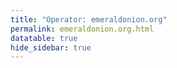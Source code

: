 ```yaml
---
title: "Operator: emeraldonion.org"
permalink: emeraldonion.org.html
datatable: true
hide_sidebar: true
---
```


<div>                        <script type="text/javascript">window.PlotlyConfig = {MathJaxConfig: 'local'};</script>
        <script src="https://cdn.plot.ly/plotly-latest.min.js"></script>                <div id="a30e7839-066d-4be3-9898-91b9f8f7d6b7" class="plotly-graph-div" style="height:100%; width:100%;"></div>            <script type="text/javascript">                                    window.PLOTLYENV=window.PLOTLYENV || {};                                    if (document.getElementById("a30e7839-066d-4be3-9898-91b9f8f7d6b7")) {                    Plotly.newPlot(                        "a30e7839-066d-4be3-9898-91b9f8f7d6b7",                        [{"name": "exit probability (%)", "type": "scatter", "x": ["2019-10-31", "2019-11-01", "2019-11-02", "2019-11-03", "2019-11-04", "2019-11-05", "2019-11-06", "2019-11-07", "2019-11-08", "2019-11-09", "2019-11-10", "2019-11-11", "2019-11-12", "2019-11-13", "2019-11-14", "2019-11-15", "2019-11-16", "2019-11-17", "2019-11-18", "2019-11-19", "2019-11-20", "2019-11-21", "2019-11-22", "2019-11-23", "2019-11-24", "2019-11-25", "2019-11-26", "2019-11-27", "2019-11-28", "2019-11-29", "2019-11-30", "2019-12-01", "2019-12-02", "2019-12-03", "2019-12-04", "2019-12-05", "2019-12-06", "2019-12-07", "2019-12-08", "2019-12-09", "2019-12-10", "2019-12-11", "2019-12-12", "2019-12-13", "2019-12-14", "2019-12-15", "2019-12-16", "2019-12-17", "2019-12-18", "2019-12-19", "2019-12-20", "2019-12-21", "2019-12-22", "2019-12-23", "2019-12-24", "2019-12-25", "2019-12-26", "2019-12-27", "2019-12-28", "2019-12-29", "2019-12-30", "2019-12-31", "2020-01-01", "2020-01-02", "2020-01-03", "2020-01-04", "2020-01-05", "2020-01-06", "2020-01-07", "2020-01-08", "2020-01-09", "2020-01-10", "2020-01-11", "2020-01-12", "2020-01-13", "2020-01-14", "2020-01-15", "2020-01-16", "2020-01-17", "2020-01-18", "2020-01-19", "2020-01-20", "2020-01-21", "2020-01-22", "2020-01-23", "2020-01-24", "2020-01-25", "2020-01-26", "2020-01-27", "2020-01-28", "2020-01-29", "2020-01-30", "2020-01-31", "2020-02-01", "2020-02-02", "2020-02-03", "2020-02-04", "2020-02-05", "2020-02-06", "2020-02-07", "2020-02-08", "2020-02-09", "2020-02-10", "2020-02-11", "2020-02-12", "2020-02-13", "2020-02-14", "2020-02-15", "2020-02-16", "2020-02-17", "2020-02-18", "2020-02-19", "2020-02-20", "2020-02-21", "2020-02-22", "2020-02-23", "2020-02-24", "2020-02-25", "2020-02-26", "2020-02-27", "2020-02-28", "2020-02-29", "2020-02-29", "2020-02-29", "2020-02-29", "2020-02-29", "2020-02-29", "2020-02-29", "2020-02-29", "2020-02-29", "2020-02-29", "2020-02-29", "2020-02-29", "2020-02-29", "2020-02-29", "2020-02-29", "2020-02-29", "2020-02-29", "2020-02-29", "2020-02-29", "2020-02-29", "2020-02-29", "2020-02-29", "2020-02-29", "2020-02-29", "2020-03-01", "2020-03-02", "2020-03-03", "2020-03-04", "2020-03-05", "2020-03-06", "2020-03-07", "2020-03-08", "2020-03-09", "2020-03-10", "2020-03-11", "2020-03-12", "2020-03-13", "2020-03-14", "2020-03-15", "2020-03-16", "2020-03-17", "2020-03-18", "2020-03-19", "2020-03-20", "2020-03-21", "2020-03-22", "2020-03-23", "2020-03-24", "2020-03-25", "2020-03-26", "2020-03-27", "2020-03-28", "2020-03-29", "2020-03-30", "2020-03-31", "2020-04-01", "2020-04-02", "2020-04-03", "2020-04-04", "2020-04-05", "2020-04-06", "2020-04-07", "2020-04-08", "2020-04-09", "2020-04-10", "2020-04-11", "2020-04-12", "2020-04-13", "2020-04-14", "2020-04-15", "2020-04-16", "2020-04-17", "2020-04-18", "2020-04-19", "2020-04-20", "2020-04-21", "2020-04-22", "2020-04-23", "2020-04-24", "2020-04-25", "2020-04-26", "2020-04-27", "2020-05-05", "2020-05-06", "2020-05-07", "2020-05-08", "2020-05-09", "2020-05-10", "2020-05-12", "2020-05-12", "2020-05-13", "2020-05-14", "2020-05-15", "2020-05-16", "2020-05-17", "2020-05-18", "2020-05-19", "2020-05-20", "2020-05-20", "2020-05-20", "2020-05-20", "2020-05-20", "2020-05-20", "2020-05-20", "2020-05-20", "2020-05-20", "2020-05-20", "2020-05-20", "2020-05-20", "2020-05-20", "2020-05-20", "2020-05-20", "2020-05-20", "2020-05-20", "2020-05-20", "2020-05-20", "2020-05-20", "2020-05-21", "2020-05-21", "2020-05-21", "2020-05-21", "2020-05-21", "2020-05-21", "2020-05-21", "2020-05-21", "2020-05-21", "2020-05-21", "2020-05-21", "2020-05-21", "2020-05-21", "2020-05-21", "2020-05-21", "2020-05-21", "2020-05-21", "2020-05-21", "2020-05-21", "2020-05-21", "2020-05-21", "2020-05-21", "2020-05-21", "2020-05-22", "2020-05-22", "2020-05-22", "2020-05-22", "2020-05-22", "2020-05-22", "2020-05-22", "2020-05-22", "2020-05-22", "2020-05-22", "2020-05-22", "2020-05-22", "2020-05-22", "2020-05-22", "2020-05-22", "2020-05-22", "2020-05-22", "2020-05-22", "2020-05-22", "2020-05-22", "2020-05-22", "2020-05-22", "2020-05-22", "2020-05-22", "2020-05-23", "2020-05-24", "2020-05-25", "2020-05-26", "2020-05-27", "2020-05-28", "2020-05-29", "2020-05-30", "2020-05-31", "2020-06-01", "2020-06-02", "2020-06-03", "2020-06-04", "2020-06-05", "2020-06-06", "2020-06-07", "2020-06-08", "2020-06-09", "2020-06-10", "2020-06-11", "2020-06-12", "2020-06-13", "2020-06-14", "2020-06-15", "2020-06-16", "2020-06-17", "2020-06-18", "2020-06-19", "2020-06-20", "2020-06-21", "2020-06-22", "2020-06-22", "2020-06-22", "2020-06-22", "2020-06-22", "2020-06-22", "2020-06-22", "2020-06-22", "2020-06-22", "2020-06-22", "2020-06-22", "2020-06-22", "2020-06-22", "2020-06-22", "2020-06-22", "2020-06-22", "2020-06-22", "2020-06-22", "2020-06-22", "2020-06-22", "2020-06-22", "2020-06-22", "2020-06-22", "2020-06-22", "2020-06-23", "2020-06-24", "2020-06-25", "2020-06-26", "2020-06-27", "2020-06-28", "2020-06-29", "2020-06-30", "2020-07-01", "2020-07-02", "2020-07-03", "2020-07-04", "2020-07-05", "2020-07-06", "2020-07-07", "2020-07-08", "2020-07-09", "2020-07-10", "2020-07-11", "2020-07-12", "2020-07-13", "2020-07-14", "2020-07-15", "2020-07-16", "2020-07-17", "2020-07-18", "2020-07-19", "2020-07-20", "2020-07-21", "2020-07-22", "2020-07-23", "2020-07-24", "2020-07-25", "2020-07-26", "2020-07-27", "2020-07-28", "2020-07-29", "2020-07-30", "2020-07-31", "2020-08-01", "2020-08-02", "2020-08-03", "2020-08-04", "2020-08-04", "2020-08-05", "2020-08-06", "2020-08-07", "2020-08-08", "2020-08-09", "2020-08-10", "2020-08-11", "2020-08-12", "2020-08-13", "2020-08-14", "2020-08-15", "2020-08-16", "2020-08-17", "2020-08-18", "2020-08-19", "2020-08-20", "2020-08-21", "2020-08-22", "2020-08-23", "2020-08-24", "2020-08-25", "2020-08-26", "2020-08-27", "2020-08-28", "2020-08-29", "2020-08-30", "2020-08-31", "2020-09-01", "2020-09-02", "2020-09-03", "2020-09-04", "2020-09-05", "2020-09-06", "2020-09-08", "2020-09-09", "2020-09-10", "2020-09-11", "2020-09-12", "2020-09-13", "2020-09-14", "2020-09-15", "2020-09-16", "2020-09-17", "2020-09-18", "2020-09-19", "2020-09-20", "2020-09-21", "2020-09-22", "2020-09-23", "2020-09-24", "2020-09-25", "2020-09-26", "2020-09-27", "2020-09-28", "2020-09-29", "2020-09-30", "2020-10-01", "2020-10-02", "2020-10-03", "2020-10-04", "2020-10-05", "2020-10-06", "2020-10-07", "2020-10-08", "2020-10-09", "2020-10-10", "2020-10-11", "2020-10-12", "2020-10-13", "2020-10-14", "2020-10-15", "2020-10-16", "2020-10-17", "2020-10-18", "2020-10-19", "2020-10-20", "2020-10-21", "2020-10-22", "2020-10-23", "2020-10-24", "2020-10-25", "2020-10-26", "2020-10-27", "2020-10-28", "2020-10-30", "2020-10-31", "2020-11-01", "2020-11-02", "2020-11-03", "2020-11-04", "2020-11-05", "2020-11-06", "2020-11-07", "2020-11-08", "2020-11-09", "2020-11-10", "2020-11-11", "2020-11-12", "2020-11-13", "2020-11-14", "2020-11-15", "2020-11-17", "2020-11-18", "2020-11-19", "2020-11-20", "2020-11-21", "2020-11-22", "2020-11-23", "2020-11-24", "2020-11-25", "2020-11-26", "2020-11-27", "2020-11-28", "2020-11-29", "2020-11-30", "2020-12-01", "2020-12-02", "2020-12-03", "2020-12-04", "2020-12-05", "2020-12-06", "2020-12-07", "2020-12-09", "2020-12-10", "2020-12-11", "2020-12-12", "2020-12-13", "2020-12-14", "2020-12-16", "2020-12-19", "2020-12-20", "2020-12-22", "2020-12-24", "2020-12-25", "2020-12-26", "2020-12-27", "2020-12-28", "2020-12-29", "2020-12-30", "2020-12-31", "2021-01-01", "2021-01-02", "2021-01-03", "2021-01-04", "2021-01-05", "2021-01-07", "2021-01-08", "2021-01-09", "2021-01-10", "2021-01-11", "2021-01-12", "2021-01-13", "2021-01-14", "2021-01-15", "2021-01-16", "2021-01-17", "2021-01-18", "2021-01-19", "2021-01-20", "2021-01-21", "2021-01-22", "2021-01-23", "2021-01-24", "2021-01-25", "2021-01-26", "2021-01-27", "2021-01-28", "2021-01-29", "2021-01-30", "2021-01-31", "2021-02-01", "2021-02-02", "2021-02-03", "2021-02-04", "2021-02-05", "2021-02-06", "2021-02-07", "2021-02-08", "2021-02-09", "2021-02-10", "2021-02-11", "2021-02-12", "2021-02-13", "2021-02-14", "2021-02-15", "2021-02-16", "2021-02-17", "2021-02-18", "2021-02-19", "2021-02-20", "2021-02-21", "2021-02-22", "2021-02-23", "2021-02-24", "2021-02-25", "2021-02-26", "2021-02-27", "2021-02-28", "2021-03-01", "2021-03-02", "2021-03-03", "2021-03-04", "2021-03-05", "2021-03-06", "2021-03-07", "2021-03-08", "2021-03-09", "2021-03-10", "2021-03-11", "2021-03-13", "2021-03-14", "2021-03-15", "2021-03-16", "2021-03-17", "2021-03-18", "2021-03-19", "2021-03-20", "2021-03-21", "2021-03-22", "2021-03-23", "2021-03-24", "2021-03-25", "2021-03-26", "2021-03-27", "2021-03-28", "2021-03-29", "2021-03-30", "2021-03-31", "2021-04-01", "2021-04-02", "2021-04-03", "2021-04-04", "2021-04-05", "2021-04-06", "2021-04-07", "2021-04-08", "2021-04-09", "2021-04-10", "2021-04-11", "2021-04-12", "2021-04-13", "2021-04-14", "2021-04-15", "2021-04-16", "2021-04-17", "2021-04-18", "2021-04-19", "2021-04-20", "2021-04-21", "2021-04-22", "2021-04-23", "2021-04-24", "2021-04-25", "2021-04-26", "2021-04-27", "2021-04-28", "2021-04-29", "2021-04-30", "2021-05-01", "2021-05-02", "2021-05-03", "2021-05-04", "2021-05-05", "2021-05-06", "2021-05-07", "2021-05-08", "2021-05-09", "2021-05-10", "2021-05-11", "2021-05-12", "2021-05-13", "2021-05-14", "2021-05-15", "2021-05-16", "2021-05-17", "2021-05-18", "2021-05-19", "2021-05-20", "2021-05-21", "2021-05-22", "2021-05-23", "2021-05-24", "2021-05-25", "2021-05-26", "2021-05-27", "2021-05-28", "2021-05-29", "2021-05-30", "2021-05-31", "2021-06-01", "2021-06-02", "2021-06-03", "2021-06-04", "2021-06-05", "2021-06-06", "2021-06-07", "2021-06-09", "2021-06-10", "2021-06-11", "2021-06-12", "2021-06-13", "2021-06-14", "2021-06-15", "2021-06-16", "2021-06-17", "2021-06-18", "2021-06-19", "2021-06-20", "2021-06-21", "2021-06-22", "2021-06-23", "2021-06-24", "2021-06-25", "2021-06-26", "2021-06-27", "2021-06-28", "2021-06-29", "2021-06-30", "2021-07-01", "2021-07-02", "2021-07-03", "2021-07-04", "2021-07-05", "2021-07-06"], "xaxis": "x", "y": [3.76, 3.87, 3.73, 3.63, 3.56, 3.58, 3.35, 2.95, 2.79, 2.85, 2.65, 2.48, 2.51, 2.56, 2.55, 2.67, 2.66, 2.62, 2.68, 2.78, 2.72, 2.64, 2.55, 2.6, 2.61, 2.58, 2.58, 2.64, 2.49, 2.32, 2.29, 2.41, 2.44, 2.49, 2.33, 2.31, 2.27, 2.1, 1.99, 1.93, 1.86, 1.93, 2.02, 2.25, 2.28, 2.18, 2.25, 2.24, 2.11, 2.09, 2.03, 2.01, 1.97, 1.98, 1.85, 1.91, 1.91, 1.88, 1.96, 1.91, 1.94, 1.88, 1.9, 1.93, 1.84, 1.86, 1.87, 1.8, 1.68, 1.7, 1.64, 1.65, 1.59, 1.7, 1.7, 1.63, 1.65, 1.75, 1.67, 1.86, 1.82, null, 1.79, 1.93, 1.89, 1.92, 1.93, 1.91, 1.88, 1.86, 1.8, 1.99, 1.99, 2.01, 1.97, 1.77, 1.8, 1.74, 1.71, 1.65, 1.57, 1.58, 1.55, 1.59, 1.55, 1.53, 1.53, 1.61, 1.63, 1.57, 1.51, 1.53, 1.45, 1.45, 1.49, 1.47, 1.45, 1.42, 1.4, 1.55, 1.59, 1.57, 1.57, 1.56, 1.55, 1.57, 1.55, 1.58, 1.58, 1.57, 1.57, 1.6, 1.57, 1.58, 1.56, 1.58, 1.56, 1.59, 1.57, 1.57, 1.56, 1.59, 1.57, 1.56, 1.58, 1.57, 1.53, 1.54, 1.56, 1.63, 1.61, 1.63, 1.62, 1.55, 1.57, 1.51, 1.5, 1.46, 1.52, 1.56, 1.62, 1.94, 1.92, 1.86, 1.87, 1.88, 1.91, 1.85, 1.94, 1.9, 1.58, 1.71, 1.49, 1.63, 1.81, 1.9, 1.77, 1.61, 1.69, 1.73, 1.79, 1.84, 1.75, 1.69, 1.74, 1.63, 1.64, 1.63, 1.45, 1.32, 1.32, 1.34, 1.28, 1.25, 1.1, 1.06, null, null, null, null, null, null, null, 0.55, 0.97, 0.67, 0.66, 0.96, 1.15, 1.15, 1.27, 1.29, 1.64, 1.72, 1.76, 1.77, 1.7, 1.69, 1.66, 1.67, 1.65, 1.69, 1.66, 1.57, 1.69, 1.66, 1.63, 1.66, 1.57, 1.69, 1.66, 1.61, 1.66, 1.61, 1.68, 1.7, 1.67, 1.6, 1.68, 1.68, 1.7, 1.68, 1.69, 1.68, 2.05, 1.68, 1.71, 1.7, 1.69, 1.69, 1.67, 1.66, 1.68, 1.71, 1.7, 1.68, 1.67, 1.68, 1.68, 1.7, 1.67, 2.09, 2.12, 2.16, 2.08, 2.07, 2.15, 2.15, 2.09, 2.12, 2.16, 2.11, 2.09, 2.13, 2.15, 2.07, 2.16, 2.13, 2.1, 2.12, 2.17, 2.07, 1.66, 2.16, 2.14, 1.89, 1.82, 1.7, 1.6, 1.53, 1.47, 1.32, 1.29, 1.24, 1.16, 1.15, 1.18, 1.17, 1.13, 1.14, 1.14, 1.18, 1.17, 1.2, 1.14, 1.1, 1.06, 1.03, 1.03, 1.1, 1.09, 1.1, 1.12, 1.13, 1.08, 1.32, 1.34, 1.33, 1.33, 1.32, 1.32, 1.34, 1.33, 1.33, 1.34, 1.34, 1.32, 1.32, 1.32, 1.34, 1.32, 1.35, 1.35, 1.31, 1.32, 1.33, 1.31, 1.34, 1.34, 1.32, 1.3, 1.26, 1.25, 1.21, 1.22, 1.24, 1.18, 1.21, 1.26, 1.2, 1.26, 1.18, 1.21, 1.21, 1.19, 1.18, 1.23, 1.17, 1.14, 1.17, 1.12, 1.14, 1.13, 1.21, 1.16, 1.18, 1.2, 1.19, 1.22, 1.17, 1.07, 0.99, 0.94, 0.87, 0.8, 0.85, 0.8, 0.74, 0.76, 0.76, 0.73, null, null, 0.7, 0.69, 0.76, 0.76, 0.86, 0.87, 0.84, 0.85, 0.82, 0.74, 0.7, 0.67, 0.87, 0.81, 0.73, 1.14, 1.21, 1.19, 1.24, 1.25, 1.28, 1.25, 1.24, 1.29, 1.31, 1.26, 1.32, 1.26, 1.33, 1.3, 1.26, 1.34, 1.33, 1.38, 1.42, 1.41, 1.35, 1.38, 1.29, 1.29, 1.33, 1.66, 1.55, 1.45, 1.43, 1.33, 1.26, 1.16, 1.13, 1.15, 1.12, 1.39, 1.39, 1.3, 1.29, 1.28, 1.23, 1.21, 1.19, 1.17, 1.16, 1.11, 1.03, 1.03, 0.98, 0.95, 0.94, 0.92, 0.89, 0.87, 0.82, 0.79, 0.81, 0.76, 0.73, 0.74, 0.69, 0.69, 0.68, 0.72, 0.73, 0.78, 0.77, 0.76, 0.72, 0.98, 0.99, 0.95, 0.02, null, 1.01, 1.04, 1.08, 1.07, 1.02, 1.12, 1.26, 1.14, 1.18, 1.28, 1.3, 1.36, 1.41, 1.33, 1.28, 1.34, 1.28, 1.3, 1.18, 1.13, 1.04, 0.98, 0.97, 0.94, 0.95, 0.93, 0.87, 0.73, 0.71, 0.67, 0.64, 0.71, 0.79, 0.76, 0.76, 0.75, 0.77, 0.66, null, null, 0.52, 0.65, 0.64, 0.64, 0.69, 0.75, 0.69, 0.65, 0.67, 0.62, 0.62, 0.61, 0.61, 0.61, 0.6, 0.58, 0.6, 0.6, 0.56, 0.65, 0.63, 0.61, 0.65, 0.66, 0.76, 0.65, 0.72, 0.7, 0.76, 0.85, 0.91, 0.89, 0.85, 0.74, 0.68, 0.68, 0.71, 0.68, 0.67, 0.63, 0.59, 0.57, 0.58, 0.62, 0.68, 0.71, 0.68, 0.8, 0.89, 0.94, 0.95, 0.98, 1.02, 1.04, 0.99, 1.0, 0.98, 1.01, 1.16, 1.17, 0.99, 1.01, 1.25, 1.08, 1.07, 1.05, 0.98, 0.94, 0.94, 0.9, 1.02, 1.16, 1.02, 1.05, 1.07, 1.11, 1.15, 1.32, 1.32, 1.34, 1.38, 1.36, 1.11, 1.54, 1.41, 1.64, 1.65, 1.67, 1.7, 1.81, 1.55, 1.36, 1.93, 1.96, 2.07, 2.19, 2.33, 2.41, 2.35, 2.36, 2.41, 2.29, 2.5, 2.21, 2.16, 2.02, 1.84, 1.93, 1.83, 1.66, 1.51, 1.51, 1.45, 1.42, 1.45, 1.36, 1.26, 1.22, 1.21, 1.14, 1.14, 1.16, 1.22, 1.17, 1.15, 1.2, 1.15, 1.09, 1.08, 1.14, 1.15, 1.21, 1.59, 1.33, 1.29, 1.36, 1.38, 1.48, 1.5, 1.38, 1.41, 1.35, 1.38, 1.34, 1.32, 1.42, 1.39, 1.59, 1.72, 1.83, 1.8, 1.74, 1.68, 1.4, 1.5, 1.79, 1.4, 1.29, 1.25, 1.12, 1.09, null, null, null, null, null, 1.27, 1.14, 1.18, 1.17, 1.16, 1.41, 1.45, 1.39, 1.61, 1.66, 1.72, 1.77, 1.78, null, 1.75, 1.67, 1.72, 1.73, 1.75, 1.7, 1.71, 1.68, 1.69, 1.65, 1.68, 1.68, 1.7, 1.62], "yaxis": "y"}, {"name": "guard probability (%)", "type": "scatter", "x": ["2019-10-31", "2019-11-01", "2019-11-02", "2019-11-03", "2019-11-04", "2019-11-05", "2019-11-06", "2019-11-07", "2019-11-08", "2019-11-09", "2019-11-10", "2019-11-11", "2019-11-12", "2019-11-13", "2019-11-14", "2019-11-15", "2019-11-16", "2019-11-17", "2019-11-18", "2019-11-19", "2019-11-20", "2019-11-21", "2019-11-22", "2019-11-23", "2019-11-24", "2019-11-25", "2019-11-26", "2019-11-27", "2019-11-28", "2019-11-29", "2019-11-30", "2019-12-01", "2019-12-02", "2019-12-03", "2019-12-04", "2019-12-05", "2019-12-06", "2019-12-07", "2019-12-08", "2019-12-09", "2019-12-10", "2019-12-11", "2019-12-12", "2019-12-13", "2019-12-14", "2019-12-15", "2019-12-16", "2019-12-17", "2019-12-18", "2019-12-19", "2019-12-20", "2019-12-21", "2019-12-22", "2019-12-23", "2019-12-24", "2019-12-25", "2019-12-26", "2019-12-27", "2019-12-28", "2019-12-29", "2019-12-30", "2019-12-31", "2020-01-01", "2020-01-02", "2020-01-03", "2020-01-04", "2020-01-05", "2020-01-06", "2020-01-07", "2020-01-08", "2020-01-09", "2020-01-10", "2020-01-11", "2020-01-12", "2020-01-13", "2020-01-14", "2020-01-15", "2020-01-16", "2020-01-17", "2020-01-18", "2020-01-19", "2020-01-20", "2020-01-21", "2020-01-22", "2020-01-23", "2020-01-24", "2020-01-25", "2020-01-26", "2020-01-27", "2020-01-28", "2020-01-29", "2020-01-30", "2020-01-31", "2020-02-01", "2020-02-02", "2020-02-03", "2020-02-04", "2020-02-05", "2020-02-06", "2020-02-07", "2020-02-08", "2020-02-09", "2020-02-10", "2020-02-11", "2020-02-12", "2020-02-13", "2020-02-14", "2020-02-15", "2020-02-16", "2020-02-17", "2020-02-18", "2020-02-19", "2020-02-20", "2020-02-21", "2020-02-22", "2020-02-23", "2020-02-24", "2020-02-25", "2020-02-26", "2020-02-27", "2020-02-28", "2020-02-29", "2020-02-29", "2020-02-29", "2020-02-29", "2020-02-29", "2020-02-29", "2020-02-29", "2020-02-29", "2020-02-29", "2020-02-29", "2020-02-29", "2020-02-29", "2020-02-29", "2020-02-29", "2020-02-29", "2020-02-29", "2020-02-29", "2020-02-29", "2020-02-29", "2020-02-29", "2020-02-29", "2020-02-29", "2020-02-29", "2020-02-29", "2020-03-01", "2020-03-02", "2020-03-03", "2020-03-04", "2020-03-05", "2020-03-06", "2020-03-07", "2020-03-08", "2020-03-09", "2020-03-10", "2020-03-11", "2020-03-12", "2020-03-13", "2020-03-14", "2020-03-15", "2020-03-16", "2020-03-17", "2020-03-18", "2020-03-19", "2020-03-20", "2020-03-21", "2020-03-22", "2020-03-23", "2020-03-24", "2020-03-25", "2020-03-26", "2020-03-27", "2020-03-28", "2020-03-29", "2020-03-30", "2020-03-31", "2020-04-01", "2020-04-02", "2020-04-03", "2020-04-04", "2020-04-05", "2020-04-06", "2020-04-07", "2020-04-08", "2020-04-09", "2020-04-10", "2020-04-11", "2020-04-12", "2020-04-13", "2020-04-14", "2020-04-15", "2020-04-16", "2020-04-17", "2020-04-18", "2020-04-19", "2020-04-20", "2020-04-21", "2020-04-22", "2020-04-23", "2020-04-24", "2020-04-25", "2020-04-26", "2020-04-27", "2020-05-05", "2020-05-06", "2020-05-07", "2020-05-08", "2020-05-09", "2020-05-10", "2020-05-12", "2020-05-12", "2020-05-13", "2020-05-14", "2020-05-15", "2020-05-16", "2020-05-17", "2020-05-18", "2020-05-19", "2020-05-20", "2020-05-20", "2020-05-20", "2020-05-20", "2020-05-20", "2020-05-20", "2020-05-20", "2020-05-20", "2020-05-20", "2020-05-20", "2020-05-20", "2020-05-20", "2020-05-20", "2020-05-20", "2020-05-20", "2020-05-20", "2020-05-20", "2020-05-20", "2020-05-20", "2020-05-20", "2020-05-21", "2020-05-21", "2020-05-21", "2020-05-21", "2020-05-21", "2020-05-21", "2020-05-21", "2020-05-21", "2020-05-21", "2020-05-21", "2020-05-21", "2020-05-21", "2020-05-21", "2020-05-21", "2020-05-21", "2020-05-21", "2020-05-21", "2020-05-21", "2020-05-21", "2020-05-21", "2020-05-21", "2020-05-21", "2020-05-21", "2020-05-22", "2020-05-22", "2020-05-22", "2020-05-22", "2020-05-22", "2020-05-22", "2020-05-22", "2020-05-22", "2020-05-22", "2020-05-22", "2020-05-22", "2020-05-22", "2020-05-22", "2020-05-22", "2020-05-22", "2020-05-22", "2020-05-22", "2020-05-22", "2020-05-22", "2020-05-22", "2020-05-22", "2020-05-22", "2020-05-22", "2020-05-22", "2020-05-23", "2020-05-24", "2020-05-25", "2020-05-26", "2020-05-27", "2020-05-28", "2020-05-29", "2020-05-30", "2020-05-31", "2020-06-01", "2020-06-02", "2020-06-03", "2020-06-04", "2020-06-05", "2020-06-06", "2020-06-07", "2020-06-08", "2020-06-09", "2020-06-10", "2020-06-11", "2020-06-12", "2020-06-13", "2020-06-14", "2020-06-15", "2020-06-16", "2020-06-17", "2020-06-18", "2020-06-19", "2020-06-20", "2020-06-21", "2020-06-22", "2020-06-22", "2020-06-22", "2020-06-22", "2020-06-22", "2020-06-22", "2020-06-22", "2020-06-22", "2020-06-22", "2020-06-22", "2020-06-22", "2020-06-22", "2020-06-22", "2020-06-22", "2020-06-22", "2020-06-22", "2020-06-22", "2020-06-22", "2020-06-22", "2020-06-22", "2020-06-22", "2020-06-22", "2020-06-22", "2020-06-22", "2020-06-23", "2020-06-24", "2020-06-25", "2020-06-26", "2020-06-27", "2020-06-28", "2020-06-29", "2020-06-30", "2020-07-01", "2020-07-02", "2020-07-03", "2020-07-04", "2020-07-05", "2020-07-06", "2020-07-07", "2020-07-08", "2020-07-09", "2020-07-10", "2020-07-11", "2020-07-12", "2020-07-13", "2020-07-14", "2020-07-15", "2020-07-16", "2020-07-17", "2020-07-18", "2020-07-19", "2020-07-20", "2020-07-21", "2020-07-22", "2020-07-23", "2020-07-24", "2020-07-25", "2020-07-26", "2020-07-27", "2020-07-28", "2020-07-29", "2020-07-30", "2020-07-31", "2020-08-01", "2020-08-02", "2020-08-03", "2020-08-04", "2020-08-04", "2020-08-05", "2020-08-06", "2020-08-07", "2020-08-08", "2020-08-09", "2020-08-10", "2020-08-11", "2020-08-12", "2020-08-13", "2020-08-14", "2020-08-15", "2020-08-16", "2020-08-17", "2020-08-18", "2020-08-19", "2020-08-20", "2020-08-21", "2020-08-22", "2020-08-23", "2020-08-24", "2020-08-25", "2020-08-26", "2020-08-27", "2020-08-28", "2020-08-29", "2020-08-30", "2020-08-31", "2020-09-01", "2020-09-02", "2020-09-03", "2020-09-04", "2020-09-05", "2020-09-06", "2020-09-08", "2020-09-09", "2020-09-10", "2020-09-11", "2020-09-12", "2020-09-13", "2020-09-14", "2020-09-15", "2020-09-16", "2020-09-17", "2020-09-18", "2020-09-19", "2020-09-20", "2020-09-21", "2020-09-22", "2020-09-23", "2020-09-24", "2020-09-25", "2020-09-26", "2020-09-27", "2020-09-28", "2020-09-29", "2020-09-30", "2020-10-01", "2020-10-02", "2020-10-03", "2020-10-04", "2020-10-05", "2020-10-06", "2020-10-07", "2020-10-08", "2020-10-09", "2020-10-10", "2020-10-11", "2020-10-12", "2020-10-13", "2020-10-14", "2020-10-15", "2020-10-16", "2020-10-17", "2020-10-18", "2020-10-19", "2020-10-20", "2020-10-21", "2020-10-22", "2020-10-23", "2020-10-24", "2020-10-25", "2020-10-26", "2020-10-27", "2020-10-28", "2020-10-30", "2020-10-31", "2020-11-01", "2020-11-02", "2020-11-03", "2020-11-04", "2020-11-05", "2020-11-06", "2020-11-07", "2020-11-08", "2020-11-09", "2020-11-10", "2020-11-11", "2020-11-12", "2020-11-13", "2020-11-14", "2020-11-15", "2020-11-17", "2020-11-18", "2020-11-19", "2020-11-20", "2020-11-21", "2020-11-22", "2020-11-23", "2020-11-24", "2020-11-25", "2020-11-26", "2020-11-27", "2020-11-28", "2020-11-29", "2020-11-30", "2020-12-01", "2020-12-02", "2020-12-03", "2020-12-04", "2020-12-05", "2020-12-06", "2020-12-07", "2020-12-09", "2020-12-10", "2020-12-11", "2020-12-12", "2020-12-13", "2020-12-14", "2020-12-16", "2020-12-19", "2020-12-20", "2020-12-22", "2020-12-24", "2020-12-25", "2020-12-26", "2020-12-27", "2020-12-28", "2020-12-29", "2020-12-30", "2020-12-31", "2021-01-01", "2021-01-02", "2021-01-03", "2021-01-04", "2021-01-05", "2021-01-07", "2021-01-08", "2021-01-09", "2021-01-10", "2021-01-11", "2021-01-12", "2021-01-13", "2021-01-14", "2021-01-15", "2021-01-16", "2021-01-17", "2021-01-18", "2021-01-19", "2021-01-20", "2021-01-21", "2021-01-22", "2021-01-23", "2021-01-24", "2021-01-25", "2021-01-26", "2021-01-27", "2021-01-28", "2021-01-29", "2021-01-30", "2021-01-31", "2021-02-01", "2021-02-02", "2021-02-03", "2021-02-04", "2021-02-05", "2021-02-06", "2021-02-07", "2021-02-08", "2021-02-09", "2021-02-10", "2021-02-11", "2021-02-12", "2021-02-13", "2021-02-14", "2021-02-15", "2021-02-16", "2021-02-17", "2021-02-18", "2021-02-19", "2021-02-20", "2021-02-21", "2021-02-22", "2021-02-23", "2021-02-24", "2021-02-25", "2021-02-26", "2021-02-27", "2021-02-28", "2021-03-01", "2021-03-02", "2021-03-03", "2021-03-04", "2021-03-05", "2021-03-06", "2021-03-07", "2021-03-08", "2021-03-09", "2021-03-10", "2021-03-11", "2021-03-13", "2021-03-14", "2021-03-15", "2021-03-16", "2021-03-17", "2021-03-18", "2021-03-19", "2021-03-20", "2021-03-21", "2021-03-22", "2021-03-23", "2021-03-24", "2021-03-25", "2021-03-26", "2021-03-27", "2021-03-28", "2021-03-29", "2021-03-30", "2021-03-31", "2021-04-01", "2021-04-02", "2021-04-03", "2021-04-04", "2021-04-05", "2021-04-06", "2021-04-07", "2021-04-08", "2021-04-09", "2021-04-10", "2021-04-11", "2021-04-12", "2021-04-13", "2021-04-14", "2021-04-15", "2021-04-16", "2021-04-17", "2021-04-18", "2021-04-19", "2021-04-20", "2021-04-21", "2021-04-22", "2021-04-23", "2021-04-24", "2021-04-25", "2021-04-26", "2021-04-27", "2021-04-28", "2021-04-29", "2021-04-30", "2021-05-01", "2021-05-02", "2021-05-03", "2021-05-04", "2021-05-05", "2021-05-06", "2021-05-07", "2021-05-08", "2021-05-09", "2021-05-10", "2021-05-11", "2021-05-12", "2021-05-13", "2021-05-14", "2021-05-15", "2021-05-16", "2021-05-17", "2021-05-18", "2021-05-19", "2021-05-20", "2021-05-21", "2021-05-22", "2021-05-23", "2021-05-24", "2021-05-25", "2021-05-26", "2021-05-27", "2021-05-28", "2021-05-29", "2021-05-30", "2021-05-31", "2021-06-01", "2021-06-02", "2021-06-03", "2021-06-04", "2021-06-05", "2021-06-06", "2021-06-07", "2021-06-09", "2021-06-10", "2021-06-11", "2021-06-12", "2021-06-13", "2021-06-14", "2021-06-15", "2021-06-16", "2021-06-17", "2021-06-18", "2021-06-19", "2021-06-20", "2021-06-21", "2021-06-22", "2021-06-23", "2021-06-24", "2021-06-25", "2021-06-26", "2021-06-27", "2021-06-28", "2021-06-29", "2021-06-30", "2021-07-01", "2021-07-02", "2021-07-03", "2021-07-04", "2021-07-05", "2021-07-06"], "xaxis": "x", "y": [0.02, 0.02, 0.02, 0.03, 0.02, 0.03, 0.02, 0.02, 0.02, 0.02, 0.02, 0.01, 0.02, 0.01, 0.02, 0.02, 0.02, 0.03, 0.03, 0.04, 0.04, 0.03, 0.02, 0.02, 0.02, 0.02, 0.03, 0.02, 0.02, 0.02, 0.02, 0.02, 0.02, 0.01, 0.01, 0.01, 0.01, 0.01, 0.01, 0.01, 0.02, 0.02, 0.02, 0.04, 0.06, 0.07, 0.09, 0.11, 0.08, 0.02, 0.02, 0.02, 0.02, 0.03, 0.06, 0.05, 0.04, 0.03, 0.04, 0.03, 0.05, 0.02, 0.03, 0.03, 0.03, 0.02, 0.02, 0.01, 0.01, 0.04, 0.03, 0.03, 0.02, 0.02, 0.04, 0.02, 0.03, 0.02, 0.01, 0.02, 0.02, null, 0.02, 0.02, 0.02, 0.02, 0.01, 0.02, 0.02, 0.01, 0.01, 0.01, 0.02, 0.02, 0.03, 0.02, 0.02, 0.02, 0.01, 0.01, 0.01, 0.01, 0.01, 0.01, 0.02, 0.01, 0.01, 0.01, 0.01, 0.01, 0.01, 0.01, 0.01, 0.01, 0.01, 0.01, 0.01, 0.01, 0.01, 0.01, 0.01, 0.01, 0.01, 0.01, 0.02, 0.01, 0.03, 0.01, 0.01, 0.01, 0.01, 0.01, 0.01, 0.01, 0.01, 0.01, 0.01, 0.01, 0.01, 0.01, 0.01, 0.01, 0.01, 0.01, 0.01, 0.01, 0.01, 0.01, 0.02, 0.02, 0.02, 0.02, 0.03, 0.02, 0.03, 0.03, 0.03, 0.03, 0.02, 0.02, 0.02, 0.02, 0.02, 0.02, 0.02, 0.02, 0.03, 0.02, 0.03, 0.03, 0.03, 0.0, 0.0, 0.0, 0.0, 0.02, 0.02, 0.01, 0.01, 0.02, 0.01, 0.02, 0.01, 0.02, 0.02, 0.03, 0.0, 0.0, 0.0, 0.0, 0.0, 0.0, 0.0, 0.0, 0.0, 0.0, null, null, null, null, null, null, null, 0.0, 0.0, 0.0, 0.0, 0.0, 0.0, 0.0, 0.0, 0.0, 0.0, 0.0, 0.0, 0.0, 0.0, 0.0, 0.0, 0.0, 0.0, 0.0, 0.0, 0.0, 0.0, 0.0, 0.0, 0.0, 0.0, 0.0, 0.0, 0.0, 0.0, 0.0, 0.0, 0.0, 0.0, 0.0, 0.0, 0.0, 0.0, 0.0, 0.0, 0.0, 0.0, 0.0, 0.0, 0.0, 0.0, 0.0, 0.0, 0.0, 0.0, 0.0, 0.0, 0.0, 0.0, 0.0, 0.0, 0.0, 0.0, 0.0, 0.0, 0.0, 0.0, 0.0, 0.0, 0.0, 0.0, 0.0, 0.0, 0.0, 0.0, 0.0, 0.0, 0.0, 0.0, 0.0, 0.0, 0.0, 0.0, 0.0, 0.0, 0.0, 0.0, 0.0, 0.0, 0.0, 0.0, 0.0, 0.0, 0.0, 0.0, 0.0, 0.0, 0.0, 0.0, 0.0, 0.01, 0.01, 0.01, 0.01, 0.01, 0.0, 0.0, 0.0, 0.0, 0.0, 0.0, 0.0, 0.0, 0.0, 0.0, 0.0, 0.0, 0.0, 0.0, 0.0, 0.0, 0.0, 0.0, 0.0, 0.0, 0.0, 0.0, 0.0, 0.0, 0.0, 0.0, 0.0, 0.0, 0.0, 0.0, 0.0, 0.0, 0.0, 0.0, 0.0, 0.0, 0.0, 0.01, 0.0, 0.0, 0.0, 0.0, 0.0, 0.0, 0.0, 0.0, 0.0, 0.0, 0.0, 0.0, 0.0, 0.0, 0.0, 0.01, 0.01, 0.0, 0.01, 0.0, 0.0, 0.0, 0.01, 0.01, 0.01, 0.01, 0.01, 0.01, 0.01, 0.01, 0.01, 0.01, 0.01, 0.01, 0.01, 0.01, 0.0, 0.0, 0.01, 0.01, null, null, 0.0, 0.0, 0.0, 0.0, 0.0, 0.0, 0.0, 0.0, 0.0, 0.01, 0.01, 0.01, 0.0, 0.0, 0.0, 0.01, 0.01, 0.01, 0.01, 0.0, 0.0, 0.0, 0.0, 0.0, 0.0, 0.0, 0.01, 0.01, 0.01, 0.01, 0.0, 0.0, 0.0, 0.0, 0.01, 0.01, 0.01, 0.01, 0.0, 0.0, 0.01, 0.01, 0.0, 0.01, 0.0, 0.01, 0.0, 0.0, 0.0, 0.01, 0.01, 0.01, 0.01, 0.01, 0.01, 0.01, 0.01, 0.01, 0.01, 0.01, 0.01, 0.01, 0.01, 0.01, 0.01, 0.01, 0.0, 0.01, 0.01, 0.01, 0.01, 0.01, 0.01, 0.02, 0.02, 0.01, 0.01, 0.01, 0.01, 0.0, 0.01, 0.01, 0.02, 0.01, 0.02, 0.01, 0.01, 0.02, 0.0, null, 0.02, 0.02, 0.02, 0.01, 0.01, 0.01, 0.01, 0.01, 0.01, 0.01, 0.01, 0.0, 0.0, 0.01, 0.01, 0.0, 0.0, 0.0, 0.01, 0.0, 0.0, 0.0, 0.0, 0.0, 0.01, 0.01, 0.01, 0.0, 0.0, 0.0, 0.0, 0.0, 0.0, 0.0, 0.0, 0.0, 0.0, 0.0, null, null, 0.0, 0.0, 0.0, 0.0, 0.0, 0.0, 0.0, 0.0, 0.0, 0.0, 0.0, 0.0, 0.0, 0.0, 0.0, 0.0, 0.0, 0.0, 0.0, 0.0, 0.0, 0.0, 0.0, 0.0, 0.0, 0.0, 0.0, 0.0, 0.0, 0.0, 0.0, 0.0, 0.01, 0.01, 0.0, 0.0, 0.0, 0.0, 0.0, 0.0, 0.0, 0.0, 0.0, 0.0, 0.0, 0.0, 0.0, 0.0, 0.01, 0.01, 0.01, 0.01, 0.01, 0.01, 0.01, 0.01, 0.0, 0.0, 0.0, 0.0, 0.0, 0.0, 0.0, 0.0, 0.0, 0.0, 0.0, 0.0, 0.0, 0.0, 0.0, 0.0, 0.0, 0.0, 0.0, 0.01, 0.0, 0.0, 0.0, 0.0, 0.0, 0.0, 0.0, 0.0, 0.0, 0.0, 0.0, 0.0, 0.0, 0.0, 0.0, 0.0, 0.0, 0.0, 0.0, 0.0, 0.0, 0.0, 0.0, 0.0, 0.0, 0.0, 0.0, 0.0, 0.0, 0.0, 0.0, 0.0, 0.0, 0.0, 0.0, 0.0, 0.0, 0.0, 0.0, 0.0, 0.0, 0.0, 0.0, 0.0, 0.0, 0.0, 0.0, 0.0, 0.0, 0.0, 0.0, 0.0, 0.0, 0.0, 0.0, 0.0, 0.0, 0.0, 0.0, 0.0, 0.0, 0.0, 0.0, 0.0, 0.0, 0.0, 0.0, 0.0, 0.0, 0.0, 0.0, 0.0, 0.0, 0.0, 0.0, 0.0, 0.0, 0.0, 0.0, 0.0, 0.0, 0.0, 0.0, 0.0, 0.0, null, null, null, null, null, 0.0, 0.0, 0.0, 0.0, 0.0, 0.0, 0.0, 0.0, 0.0, 0.0, 0.0, 0.0, 0.0, null, 0.0, 0.0, 0.0, 0.0, 0.0, 0.0, 0.0, 0.0, 0.0, 0.0, 0.0, 0.0, 0.0, 0.0], "yaxis": "y"}, {"name": "advertised bandwidth", "type": "scatter", "x": ["2019-10-31", "2019-11-01", "2019-11-02", "2019-11-03", "2019-11-04", "2019-11-05", "2019-11-06", "2019-11-07", "2019-11-08", "2019-11-09", "2019-11-10", "2019-11-11", "2019-11-12", "2019-11-13", "2019-11-14", "2019-11-15", "2019-11-16", "2019-11-17", "2019-11-18", "2019-11-19", "2019-11-20", "2019-11-21", "2019-11-22", "2019-11-23", "2019-11-24", "2019-11-25", "2019-11-26", "2019-11-27", "2019-11-28", "2019-11-29", "2019-11-30", "2019-12-01", "2019-12-02", "2019-12-03", "2019-12-04", "2019-12-05", "2019-12-06", "2019-12-07", "2019-12-08", "2019-12-09", "2019-12-10", "2019-12-11", "2019-12-12", "2019-12-13", "2019-12-14", "2019-12-15", "2019-12-16", "2019-12-17", "2019-12-18", "2019-12-19", "2019-12-20", "2019-12-21", "2019-12-22", "2019-12-23", "2019-12-24", "2019-12-25", "2019-12-26", "2019-12-27", "2019-12-28", "2019-12-29", "2019-12-30", "2019-12-31", "2020-01-01", "2020-01-02", "2020-01-03", "2020-01-04", "2020-01-05", "2020-01-06", "2020-01-07", "2020-01-08", "2020-01-09", "2020-01-10", "2020-01-11", "2020-01-12", "2020-01-13", "2020-01-14", "2020-01-15", "2020-01-16", "2020-01-17", "2020-01-18", "2020-01-19", "2020-01-20", "2020-01-21", "2020-01-22", "2020-01-23", "2020-01-24", "2020-01-25", "2020-01-26", "2020-01-27", "2020-01-28", "2020-01-29", "2020-01-30", "2020-01-31", "2020-02-01", "2020-02-02", "2020-02-03", "2020-02-04", "2020-02-05", "2020-02-06", "2020-02-07", "2020-02-08", "2020-02-09", "2020-02-10", "2020-02-11", "2020-02-12", "2020-02-13", "2020-02-14", "2020-02-15", "2020-02-16", "2020-02-17", "2020-02-18", "2020-02-19", "2020-02-20", "2020-02-21", "2020-02-22", "2020-02-23", "2020-02-24", "2020-02-25", "2020-02-26", "2020-02-27", "2020-02-28", "2020-02-29", "2020-02-29", "2020-02-29", "2020-02-29", "2020-02-29", "2020-02-29", "2020-02-29", "2020-02-29", "2020-02-29", "2020-02-29", "2020-02-29", "2020-02-29", "2020-02-29", "2020-02-29", "2020-02-29", "2020-02-29", "2020-02-29", "2020-02-29", "2020-02-29", "2020-02-29", "2020-02-29", "2020-02-29", "2020-02-29", "2020-02-29", "2020-03-01", "2020-03-02", "2020-03-03", "2020-03-04", "2020-03-05", "2020-03-06", "2020-03-07", "2020-03-08", "2020-03-09", "2020-03-10", "2020-03-11", "2020-03-12", "2020-03-13", "2020-03-14", "2020-03-15", "2020-03-16", "2020-03-17", "2020-03-18", "2020-03-19", "2020-03-20", "2020-03-21", "2020-03-22", "2020-03-23", "2020-03-24", "2020-03-25", "2020-03-26", "2020-03-27", "2020-03-28", "2020-03-29", "2020-03-30", "2020-03-31", "2020-04-01", "2020-04-02", "2020-04-03", "2020-04-04", "2020-04-05", "2020-04-06", "2020-04-07", "2020-04-08", "2020-04-09", "2020-04-10", "2020-04-11", "2020-04-12", "2020-04-13", "2020-04-14", "2020-04-15", "2020-04-16", "2020-04-17", "2020-04-18", "2020-04-19", "2020-04-20", "2020-04-21", "2020-04-22", "2020-04-23", "2020-04-24", "2020-04-25", "2020-04-26", "2020-04-27", "2020-05-05", "2020-05-06", "2020-05-07", "2020-05-08", "2020-05-09", "2020-05-10", "2020-05-12", "2020-05-12", "2020-05-13", "2020-05-14", "2020-05-15", "2020-05-16", "2020-05-17", "2020-05-18", "2020-05-19", "2020-05-20", "2020-05-20", "2020-05-20", "2020-05-20", "2020-05-20", "2020-05-20", "2020-05-20", "2020-05-20", "2020-05-20", "2020-05-20", "2020-05-20", "2020-05-20", "2020-05-20", "2020-05-20", "2020-05-20", "2020-05-20", "2020-05-20", "2020-05-20", "2020-05-20", "2020-05-20", "2020-05-21", "2020-05-21", "2020-05-21", "2020-05-21", "2020-05-21", "2020-05-21", "2020-05-21", "2020-05-21", "2020-05-21", "2020-05-21", "2020-05-21", "2020-05-21", "2020-05-21", "2020-05-21", "2020-05-21", "2020-05-21", "2020-05-21", "2020-05-21", "2020-05-21", "2020-05-21", "2020-05-21", "2020-05-21", "2020-05-21", "2020-05-22", "2020-05-22", "2020-05-22", "2020-05-22", "2020-05-22", "2020-05-22", "2020-05-22", "2020-05-22", "2020-05-22", "2020-05-22", "2020-05-22", "2020-05-22", "2020-05-22", "2020-05-22", "2020-05-22", "2020-05-22", "2020-05-22", "2020-05-22", "2020-05-22", "2020-05-22", "2020-05-22", "2020-05-22", "2020-05-22", "2020-05-22", "2020-05-23", "2020-05-24", "2020-05-25", "2020-05-26", "2020-05-27", "2020-05-28", "2020-05-29", "2020-05-30", "2020-05-31", "2020-06-01", "2020-06-02", "2020-06-03", "2020-06-04", "2020-06-05", "2020-06-06", "2020-06-07", "2020-06-08", "2020-06-09", "2020-06-10", "2020-06-11", "2020-06-12", "2020-06-13", "2020-06-14", "2020-06-15", "2020-06-16", "2020-06-17", "2020-06-18", "2020-06-19", "2020-06-20", "2020-06-21", "2020-06-22", "2020-06-22", "2020-06-22", "2020-06-22", "2020-06-22", "2020-06-22", "2020-06-22", "2020-06-22", "2020-06-22", "2020-06-22", "2020-06-22", "2020-06-22", "2020-06-22", "2020-06-22", "2020-06-22", "2020-06-22", "2020-06-22", "2020-06-22", "2020-06-22", "2020-06-22", "2020-06-22", "2020-06-22", "2020-06-22", "2020-06-22", "2020-06-23", "2020-06-24", "2020-06-25", "2020-06-26", "2020-06-27", "2020-06-28", "2020-06-29", "2020-06-30", "2020-07-01", "2020-07-02", "2020-07-03", "2020-07-04", "2020-07-05", "2020-07-06", "2020-07-07", "2020-07-08", "2020-07-09", "2020-07-10", "2020-07-11", "2020-07-12", "2020-07-13", "2020-07-14", "2020-07-15", "2020-07-16", "2020-07-17", "2020-07-18", "2020-07-19", "2020-07-20", "2020-07-21", "2020-07-22", "2020-07-23", "2020-07-24", "2020-07-25", "2020-07-26", "2020-07-27", "2020-07-28", "2020-07-29", "2020-07-30", "2020-07-31", "2020-08-01", "2020-08-02", "2020-08-03", "2020-08-04", "2020-08-04", "2020-08-05", "2020-08-06", "2020-08-07", "2020-08-08", "2020-08-09", "2020-08-10", "2020-08-11", "2020-08-12", "2020-08-13", "2020-08-14", "2020-08-15", "2020-08-16", "2020-08-17", "2020-08-18", "2020-08-19", "2020-08-20", "2020-08-21", "2020-08-22", "2020-08-23", "2020-08-24", "2020-08-25", "2020-08-26", "2020-08-27", "2020-08-28", "2020-08-29", "2020-08-30", "2020-08-31", "2020-09-01", "2020-09-02", "2020-09-03", "2020-09-04", "2020-09-05", "2020-09-06", "2020-09-08", "2020-09-09", "2020-09-10", "2020-09-11", "2020-09-12", "2020-09-13", "2020-09-14", "2020-09-15", "2020-09-16", "2020-09-17", "2020-09-18", "2020-09-19", "2020-09-20", "2020-09-21", "2020-09-22", "2020-09-23", "2020-09-24", "2020-09-25", "2020-09-26", "2020-09-27", "2020-09-28", "2020-09-29", "2020-09-30", "2020-10-01", "2020-10-02", "2020-10-03", "2020-10-04", "2020-10-05", "2020-10-06", "2020-10-07", "2020-10-08", "2020-10-09", "2020-10-10", "2020-10-11", "2020-10-12", "2020-10-13", "2020-10-14", "2020-10-15", "2020-10-16", "2020-10-17", "2020-10-18", "2020-10-19", "2020-10-20", "2020-10-21", "2020-10-22", "2020-10-23", "2020-10-24", "2020-10-25", "2020-10-26", "2020-10-27", "2020-10-28", "2020-10-30", "2020-10-31", "2020-11-01", "2020-11-02", "2020-11-03", "2020-11-04", "2020-11-05", "2020-11-06", "2020-11-07", "2020-11-08", "2020-11-09", "2020-11-10", "2020-11-11", "2020-11-12", "2020-11-13", "2020-11-14", "2020-11-15", "2020-11-17", "2020-11-18", "2020-11-19", "2020-11-20", "2020-11-21", "2020-11-22", "2020-11-23", "2020-11-24", "2020-11-25", "2020-11-26", "2020-11-27", "2020-11-28", "2020-11-29", "2020-11-30", "2020-12-01", "2020-12-02", "2020-12-03", "2020-12-04", "2020-12-05", "2020-12-06", "2020-12-07", "2020-12-09", "2020-12-10", "2020-12-11", "2020-12-12", "2020-12-13", "2020-12-14", "2020-12-16", "2020-12-19", "2020-12-20", "2020-12-22", "2020-12-24", "2020-12-25", "2020-12-26", "2020-12-27", "2020-12-28", "2020-12-29", "2020-12-30", "2020-12-31", "2021-01-01", "2021-01-02", "2021-01-03", "2021-01-04", "2021-01-05", "2021-01-07", "2021-01-08", "2021-01-09", "2021-01-10", "2021-01-11", "2021-01-12", "2021-01-13", "2021-01-14", "2021-01-15", "2021-01-16", "2021-01-17", "2021-01-18", "2021-01-19", "2021-01-20", "2021-01-21", "2021-01-22", "2021-01-23", "2021-01-24", "2021-01-25", "2021-01-26", "2021-01-27", "2021-01-28", "2021-01-29", "2021-01-30", "2021-01-31", "2021-02-01", "2021-02-02", "2021-02-03", "2021-02-04", "2021-02-05", "2021-02-06", "2021-02-07", "2021-02-08", "2021-02-09", "2021-02-10", "2021-02-11", "2021-02-12", "2021-02-13", "2021-02-14", "2021-02-15", "2021-02-16", "2021-02-17", "2021-02-18", "2021-02-19", "2021-02-20", "2021-02-21", "2021-02-22", "2021-02-23", "2021-02-24", "2021-02-25", "2021-02-26", "2021-02-27", "2021-02-28", "2021-03-01", "2021-03-02", "2021-03-03", "2021-03-04", "2021-03-05", "2021-03-06", "2021-03-07", "2021-03-08", "2021-03-09", "2021-03-10", "2021-03-11", "2021-03-13", "2021-03-14", "2021-03-15", "2021-03-16", "2021-03-17", "2021-03-18", "2021-03-19", "2021-03-20", "2021-03-21", "2021-03-22", "2021-03-23", "2021-03-24", "2021-03-25", "2021-03-26", "2021-03-27", "2021-03-28", "2021-03-29", "2021-03-30", "2021-03-31", "2021-04-01", "2021-04-02", "2021-04-03", "2021-04-04", "2021-04-05", "2021-04-06", "2021-04-07", "2021-04-08", "2021-04-09", "2021-04-10", "2021-04-11", "2021-04-12", "2021-04-13", "2021-04-14", "2021-04-15", "2021-04-16", "2021-04-17", "2021-04-18", "2021-04-19", "2021-04-20", "2021-04-21", "2021-04-22", "2021-04-23", "2021-04-24", "2021-04-25", "2021-04-26", "2021-04-27", "2021-04-28", "2021-04-29", "2021-04-30", "2021-05-01", "2021-05-02", "2021-05-03", "2021-05-04", "2021-05-05", "2021-05-06", "2021-05-07", "2021-05-08", "2021-05-09", "2021-05-10", "2021-05-11", "2021-05-12", "2021-05-13", "2021-05-14", "2021-05-15", "2021-05-16", "2021-05-17", "2021-05-18", "2021-05-19", "2021-05-20", "2021-05-21", "2021-05-22", "2021-05-23", "2021-05-24", "2021-05-25", "2021-05-26", "2021-05-27", "2021-05-28", "2021-05-29", "2021-05-30", "2021-05-31", "2021-06-01", "2021-06-02", "2021-06-03", "2021-06-04", "2021-06-05", "2021-06-06", "2021-06-07", "2021-06-09", "2021-06-10", "2021-06-11", "2021-06-12", "2021-06-13", "2021-06-14", "2021-06-15", "2021-06-16", "2021-06-17", "2021-06-18", "2021-06-19", "2021-06-20", "2021-06-21", "2021-06-22", "2021-06-23", "2021-06-24", "2021-06-25", "2021-06-26", "2021-06-27", "2021-06-28", "2021-06-29", "2021-06-30", "2021-07-01", "2021-07-02", "2021-07-03", "2021-07-04", "2021-07-05", "2021-07-06"], "xaxis": "x", "y": [6.61, 6.57, 6.48, 6.4, 6.3, 5.82, 5.86, 5.84, 5.92, 5.74, 5.45, 5.36, 5.21, 5.12, 5.15, 5.06, 4.95, 4.96, 4.97, 5.02, 5.01, 4.97, 5.05, 5.05, 5.07, 5.1, 4.95, 4.85, 4.86, 4.79, 4.73, 4.6, 4.64, 4.66, 4.75, 4.81, 3.5, 4.55, 4.59, 4.54, 4.9, 5.2, 5.19, 5.4, 5.37, 4.99, 4.46, 4.53, 4.6, 4.51, 4.47, 4.45, 4.33, 4.24, 4.17, 4.14, 4.1, 4.05, 4.05, 4.05, 4.06, 4.11, 4.03, 4.0, 4.06, 4.04, 3.88, 3.92, 3.9, 3.87, 3.89, 3.92, 3.83, 3.7, 3.73, 3.67, 3.67, 3.66, 3.62, 3.62, 3.71, 3.75, 3.74, 3.73, 3.75, 3.71, 3.64, 3.99, 4.04, 4.05, 4.12, 4.15, 3.98, 3.91, 4.11, 4.15, 4.19, 4.16, 4.14, 3.99, 3.75, 3.72, 3.72, 3.7, 3.7, 3.72, 3.71, 3.67, 3.64, 3.69, 3.67, 3.67, 3.68, 3.63, 3.45, 3.47, 3.5, 3.49, 3.46, 3.42, 3.47, 3.53, 3.53, 3.47, 3.47, 3.53, 3.47, 3.47, 3.54, 3.53, 3.47, 3.47, 3.53, 3.47, 3.47, 3.53, 3.47, 3.47, 3.53, 3.49, 3.47, 3.47, 3.53, 3.47, 3.47, 3.55, 3.56, 3.56, 3.6, 3.54, 3.48, 3.52, 3.57, 3.55, 3.53, 3.54, 3.45, 3.4, 3.37, 3.33, 3.35, 3.47, 3.65, 3.79, 3.87, 3.89, 3.91, 3.92, 3.82, 3.76, 0.49, 0.39, 3.02, 3.61, 3.74, 4.17, 4.26, 4.23, 3.86, 3.83, 3.74, 3.62, 3.57, 3.55, 3.53, 3.33, 3.29, 3.23, 3.16, 3.14, 3.06, 2.93, 2.9, 2.76, 2.46, 2.46, 2.46, 2.46, 2.46, 2.46, 2.46, 2.46, 2.46, 0.01, 0.01, 0.42, 2.51, 2.61, 2.7, 3.02, 3.03, 3.62, 4.08, 4.12, 4.17, 4.14, 4.05, 3.93, 3.81, 3.81, 3.93, 3.81, 3.81, 3.89, 3.81, 3.81, 3.93, 3.81, 3.81, 3.81, 3.81, 3.89, 3.81, 3.81, 3.93, 3.81, 3.81, 3.89, 3.87, 3.87, 3.87, 3.87, 3.87, 3.87, 3.87, 3.87, 3.87, 3.81, 3.87, 3.87, 3.87, 3.87, 3.87, 3.87, 3.81, 3.87, 3.87, 3.87, 3.87, 3.87, 3.87, 3.87, 3.93, 3.93, 3.87, 3.87, 3.93, 3.93, 3.87, 3.93, 3.93, 3.87, 3.87, 3.93, 3.93, 3.87, 3.93, 3.93, 3.87, 3.93, 3.93, 3.87, 3.87, 3.93, 3.93, 4.05, 4.12, 4.14, 4.16, 4.16, 4.06, 3.76, 3.69, 3.54, 3.42, 3.28, 3.2, 3.13, 3.02, 2.98, 3.01, 2.97, 2.98, 2.96, 3.08, 3.14, 3.33, 3.33, 3.34, 3.23, 3.18, 3.0, 2.98, 2.98, 2.83, 2.87, 2.87, 2.83, 2.87, 2.87, 2.87, 2.97, 2.87, 2.87, 2.83, 2.87, 2.87, 2.87, 2.97, 2.87, 2.87, 2.83, 2.87, 2.87, 2.87, 2.87, 2.87, 2.83, 2.87, 3.01, 3.07, 3.09, 3.1, 3.11, 2.98, 2.98, 2.94, 2.94, 2.97, 3.07, 3.06, 3.02, 3.14, 3.15, 3.11, 3.1, 3.09, 3.08, 3.06, 3.08, 3.16, 3.13, 3.16, 3.13, 3.09, 3.09, 3.03, 2.99, 2.97, 2.98, 3.11, 3.06, 3.07, 2.92, 2.79, 2.71, 2.56, 2.55, 2.52, 2.58, 2.55, 2.55, 2.55, 2.36, 2.53, 2.62, 2.68, 2.77, 2.88, 2.9, 2.9, 2.9, 2.94, 2.87, 2.98, 2.85, 3.0, 2.97, 2.87, 3.09, 3.41, 3.46, 3.52, 3.64, 3.64, 3.63, 3.62, 3.72, 3.75, 3.79, 3.82, 3.82, 3.87, 3.85, 3.85, 3.89, 4.04, 4.02, 4.0, 4.04, 4.03, 4.04, 3.97, 4.09, 4.05, 4.28, 4.25, 4.29, 4.29, 4.44, 4.27, 4.21, 4.2, 4.08, 3.84, 3.84, 3.99, 3.99, 3.98, 3.94, 3.88, 3.88, 3.57, 3.6, 3.58, 3.59, 3.61, 3.61, 3.61, 3.58, 3.46, 3.24, 3.0, 2.91, 2.87, 2.89, 2.89, 2.9, 2.9, 2.89, 2.88, 2.74, 2.75, 2.74, 2.84, 2.97, 2.98, 2.98, 2.99, 3.17, 3.31, 3.31, 3.32, 3.36, 3.34, 3.24, 3.32, 3.39, 3.49, 3.5, 3.58, 3.65, 3.61, 3.73, 3.95, 4.02, 4.17, 4.17, 4.17, 4.18, 4.24, 4.17, 4.05, 4.01, 3.92, 3.62, 3.43, 3.41, 3.43, 3.26, 3.35, 3.35, 3.28, 3.26, 3.27, 3.11, 3.1, 3.12, 3.12, 3.12, 3.1, 3.15, 3.01, 2.75, 2.78, 2.9, 3.1, 3.23, 3.2, 3.21, 3.09, 3.05, 3.06, 3.03, 3.03, 2.98, 2.88, 2.88, 2.22, 2.4, 2.62, 2.64, 2.67, 2.74, 2.75, 2.83, 2.92, 2.94, 3.0, 3.3, 3.3, 3.32, 3.4, 3.4, 3.24, 3.14, 3.4, 3.48, 3.45, 3.48, 3.41, 3.4, 3.2, 3.03, 2.96, 2.92, 2.9, 2.89, 2.77, 2.77, 3.08, 3.3, 3.31, 3.38, 3.38, 3.38, 3.09, 3.4, 3.5, 3.62, 3.62, 3.69, 3.8, 3.79, 3.79, 3.84, 3.82, 3.71, 3.68, 3.63, 3.63, 3.47, 3.31, 3.33, 3.25, 3.44, 3.42, 3.42, 3.64, 3.68, 3.57, 3.97, 4.05, 4.21, 4.27, 4.14, 4.14, 4.3, 4.31, 4.88, 4.97, 4.97, 4.92, 3.43, 5.22, 3.9, 5.47, 5.49, 5.69, 5.81, 5.89, 2.34, 5.7, 6.02, 6.07, 6.06, 5.75, 5.97, 5.94, 5.51, 5.35, 5.33, 4.48, 4.49, 4.34, 4.25, 4.25, 4.19, 4.04, 4.06, 4.06, 4.01, 4.03, 4.03, 3.95, 3.93, 3.98, 4.01, 3.97, 3.96, 3.83, 3.73, 3.7, 3.7, 3.68, 3.74, 4.2, 4.22, 4.22, 4.22, 4.22, 3.9, 4.14, 4.23, 4.3, 4.31, 4.33, 4.13, 5.44, 6.22, 8.08, 8.11, 8.23, 7.12, 6.49, 6.25, 7.36, 10.61, 10.63, 10.56, 10.32, 9.38, 5.59, 4.14, 3.8, 3.8, 3.8, 3.8, 3.8, 3.56, 3.72, 3.92, 3.92, 4.07, 4.47, 4.47, 4.51, 4.56, 4.63, 4.72, 4.62, 4.66, 4.66, 4.64, 4.5, 4.49, 4.49, 4.3, 4.32, 4.29, 4.27, 4.24, 4.33, 4.35, 4.24, 4.2, 4.17], "yaxis": "y2"}],                        {"hovermode": "x", "template": {"data": {"bar": [{"error_x": {"color": "#2a3f5f"}, "error_y": {"color": "#2a3f5f"}, "marker": {"line": {"color": "#E5ECF6", "width": 0.5}}, "type": "bar"}], "barpolar": [{"marker": {"line": {"color": "#E5ECF6", "width": 0.5}}, "type": "barpolar"}], "carpet": [{"aaxis": {"endlinecolor": "#2a3f5f", "gridcolor": "white", "linecolor": "white", "minorgridcolor": "white", "startlinecolor": "#2a3f5f"}, "baxis": {"endlinecolor": "#2a3f5f", "gridcolor": "white", "linecolor": "white", "minorgridcolor": "white", "startlinecolor": "#2a3f5f"}, "type": "carpet"}], "choropleth": [{"colorbar": {"outlinewidth": 0, "ticks": ""}, "type": "choropleth"}], "contour": [{"colorbar": {"outlinewidth": 0, "ticks": ""}, "colorscale": [[0.0, "#0d0887"], [0.1111111111111111, "#46039f"], [0.2222222222222222, "#7201a8"], [0.3333333333333333, "#9c179e"], [0.4444444444444444, "#bd3786"], [0.5555555555555556, "#d8576b"], [0.6666666666666666, "#ed7953"], [0.7777777777777778, "#fb9f3a"], [0.8888888888888888, "#fdca26"], [1.0, "#f0f921"]], "type": "contour"}], "contourcarpet": [{"colorbar": {"outlinewidth": 0, "ticks": ""}, "type": "contourcarpet"}], "heatmap": [{"colorbar": {"outlinewidth": 0, "ticks": ""}, "colorscale": [[0.0, "#0d0887"], [0.1111111111111111, "#46039f"], [0.2222222222222222, "#7201a8"], [0.3333333333333333, "#9c179e"], [0.4444444444444444, "#bd3786"], [0.5555555555555556, "#d8576b"], [0.6666666666666666, "#ed7953"], [0.7777777777777778, "#fb9f3a"], [0.8888888888888888, "#fdca26"], [1.0, "#f0f921"]], "type": "heatmap"}], "heatmapgl": [{"colorbar": {"outlinewidth": 0, "ticks": ""}, "colorscale": [[0.0, "#0d0887"], [0.1111111111111111, "#46039f"], [0.2222222222222222, "#7201a8"], [0.3333333333333333, "#9c179e"], [0.4444444444444444, "#bd3786"], [0.5555555555555556, "#d8576b"], [0.6666666666666666, "#ed7953"], [0.7777777777777778, "#fb9f3a"], [0.8888888888888888, "#fdca26"], [1.0, "#f0f921"]], "type": "heatmapgl"}], "histogram": [{"marker": {"colorbar": {"outlinewidth": 0, "ticks": ""}}, "type": "histogram"}], "histogram2d": [{"colorbar": {"outlinewidth": 0, "ticks": ""}, "colorscale": [[0.0, "#0d0887"], [0.1111111111111111, "#46039f"], [0.2222222222222222, "#7201a8"], [0.3333333333333333, "#9c179e"], [0.4444444444444444, "#bd3786"], [0.5555555555555556, "#d8576b"], [0.6666666666666666, "#ed7953"], [0.7777777777777778, "#fb9f3a"], [0.8888888888888888, "#fdca26"], [1.0, "#f0f921"]], "type": "histogram2d"}], "histogram2dcontour": [{"colorbar": {"outlinewidth": 0, "ticks": ""}, "colorscale": [[0.0, "#0d0887"], [0.1111111111111111, "#46039f"], [0.2222222222222222, "#7201a8"], [0.3333333333333333, "#9c179e"], [0.4444444444444444, "#bd3786"], [0.5555555555555556, "#d8576b"], [0.6666666666666666, "#ed7953"], [0.7777777777777778, "#fb9f3a"], [0.8888888888888888, "#fdca26"], [1.0, "#f0f921"]], "type": "histogram2dcontour"}], "mesh3d": [{"colorbar": {"outlinewidth": 0, "ticks": ""}, "type": "mesh3d"}], "parcoords": [{"line": {"colorbar": {"outlinewidth": 0, "ticks": ""}}, "type": "parcoords"}], "pie": [{"automargin": true, "type": "pie"}], "scatter": [{"marker": {"colorbar": {"outlinewidth": 0, "ticks": ""}}, "type": "scatter"}], "scatter3d": [{"line": {"colorbar": {"outlinewidth": 0, "ticks": ""}}, "marker": {"colorbar": {"outlinewidth": 0, "ticks": ""}}, "type": "scatter3d"}], "scattercarpet": [{"marker": {"colorbar": {"outlinewidth": 0, "ticks": ""}}, "type": "scattercarpet"}], "scattergeo": [{"marker": {"colorbar": {"outlinewidth": 0, "ticks": ""}}, "type": "scattergeo"}], "scattergl": [{"marker": {"colorbar": {"outlinewidth": 0, "ticks": ""}}, "type": "scattergl"}], "scattermapbox": [{"marker": {"colorbar": {"outlinewidth": 0, "ticks": ""}}, "type": "scattermapbox"}], "scatterpolar": [{"marker": {"colorbar": {"outlinewidth": 0, "ticks": ""}}, "type": "scatterpolar"}], "scatterpolargl": [{"marker": {"colorbar": {"outlinewidth": 0, "ticks": ""}}, "type": "scatterpolargl"}], "scatterternary": [{"marker": {"colorbar": {"outlinewidth": 0, "ticks": ""}}, "type": "scatterternary"}], "surface": [{"colorbar": {"outlinewidth": 0, "ticks": ""}, "colorscale": [[0.0, "#0d0887"], [0.1111111111111111, "#46039f"], [0.2222222222222222, "#7201a8"], [0.3333333333333333, "#9c179e"], [0.4444444444444444, "#bd3786"], [0.5555555555555556, "#d8576b"], [0.6666666666666666, "#ed7953"], [0.7777777777777778, "#fb9f3a"], [0.8888888888888888, "#fdca26"], [1.0, "#f0f921"]], "type": "surface"}], "table": [{"cells": {"fill": {"color": "#EBF0F8"}, "line": {"color": "white"}}, "header": {"fill": {"color": "#C8D4E3"}, "line": {"color": "white"}}, "type": "table"}]}, "layout": {"annotationdefaults": {"arrowcolor": "#2a3f5f", "arrowhead": 0, "arrowwidth": 1}, "autotypenumbers": "strict", "coloraxis": {"colorbar": {"outlinewidth": 0, "ticks": ""}}, "colorscale": {"diverging": [[0, "#8e0152"], [0.1, "#c51b7d"], [0.2, "#de77ae"], [0.3, "#f1b6da"], [0.4, "#fde0ef"], [0.5, "#f7f7f7"], [0.6, "#e6f5d0"], [0.7, "#b8e186"], [0.8, "#7fbc41"], [0.9, "#4d9221"], [1, "#276419"]], "sequential": [[0.0, "#0d0887"], [0.1111111111111111, "#46039f"], [0.2222222222222222, "#7201a8"], [0.3333333333333333, "#9c179e"], [0.4444444444444444, "#bd3786"], [0.5555555555555556, "#d8576b"], [0.6666666666666666, "#ed7953"], [0.7777777777777778, "#fb9f3a"], [0.8888888888888888, "#fdca26"], [1.0, "#f0f921"]], "sequentialminus": [[0.0, "#0d0887"], [0.1111111111111111, "#46039f"], [0.2222222222222222, "#7201a8"], [0.3333333333333333, "#9c179e"], [0.4444444444444444, "#bd3786"], [0.5555555555555556, "#d8576b"], [0.6666666666666666, "#ed7953"], [0.7777777777777778, "#fb9f3a"], [0.8888888888888888, "#fdca26"], [1.0, "#f0f921"]]}, "colorway": ["#636efa", "#EF553B", "#00cc96", "#ab63fa", "#FFA15A", "#19d3f3", "#FF6692", "#B6E880", "#FF97FF", "#FECB52"], "font": {"color": "#2a3f5f"}, "geo": {"bgcolor": "white", "lakecolor": "white", "landcolor": "#E5ECF6", "showlakes": true, "showland": true, "subunitcolor": "white"}, "hoverlabel": {"align": "left"}, "hovermode": "closest", "mapbox": {"style": "light"}, "paper_bgcolor": "white", "plot_bgcolor": "#E5ECF6", "polar": {"angularaxis": {"gridcolor": "white", "linecolor": "white", "ticks": ""}, "bgcolor": "#E5ECF6", "radialaxis": {"gridcolor": "white", "linecolor": "white", "ticks": ""}}, "scene": {"xaxis": {"backgroundcolor": "#E5ECF6", "gridcolor": "white", "gridwidth": 2, "linecolor": "white", "showbackground": true, "ticks": "", "zerolinecolor": "white"}, "yaxis": {"backgroundcolor": "#E5ECF6", "gridcolor": "white", "gridwidth": 2, "linecolor": "white", "showbackground": true, "ticks": "", "zerolinecolor": "white"}, "zaxis": {"backgroundcolor": "#E5ECF6", "gridcolor": "white", "gridwidth": 2, "linecolor": "white", "showbackground": true, "ticks": "", "zerolinecolor": "white"}}, "shapedefaults": {"line": {"color": "#2a3f5f"}}, "ternary": {"aaxis": {"gridcolor": "white", "linecolor": "white", "ticks": ""}, "baxis": {"gridcolor": "white", "linecolor": "white", "ticks": ""}, "bgcolor": "#E5ECF6", "caxis": {"gridcolor": "white", "linecolor": "white", "ticks": ""}}, "title": {"x": 0.05}, "xaxis": {"automargin": true, "gridcolor": "white", "linecolor": "white", "ticks": "", "title": {"standoff": 15}, "zerolinecolor": "white", "zerolinewidth": 2}, "yaxis": {"automargin": true, "gridcolor": "white", "linecolor": "white", "ticks": "", "title": {"standoff": 15}, "zerolinecolor": "white", "zerolinewidth": 2}}}, "xaxis": {"anchor": "y", "domain": [0.0, 0.94], "rangeselector": {"buttons": [{"count": 7, "label": "week", "step": "day", "stepmode": "backward"}, {"count": 1, "label": "month", "step": "month", "stepmode": "backward"}, {"count": 6, "label": "6 months", "step": "month", "stepmode": "backward"}, {"count": 1, "label": "year", "step": "year", "stepmode": "backward"}, {"step": "all"}]}}, "yaxis": {"anchor": "x", "domain": [0.0, 1.0], "rangemode": "nonnegative", "ticksuffix": "%", "title": {"text": "exit / guard probability"}}, "yaxis2": {"anchor": "x", "overlaying": "y", "rangemode": "nonnegative", "side": "right", "ticksuffix": " Gbit/s", "title": {"text": "advertised bandwidth"}}},                        {"responsive": true}                    )                };                            </script>        </div>

Only verified relays are included in the graph and table. A verified relay claims to be part of a domain
and can be verified to be part of it via the
["well-known" URL or DNS records](https://nusenu.github.io/ContactInfo-Information-Sharing-Specification/#proof).

<div class="datatable-begin"></div>

| Nickname                                                                                   |   Mbit/s | Exit   | IPv4                                                 | IPv6                                                             | First Seen   | Tor Version   | AS Name   |
|:-------------------------------------------------------------------------------------------|---------:|:-------|:-----------------------------------------------------|:-----------------------------------------------------------------|:-------------|:--------------|:----------|
| [ageis](https://yui.cat/relay/09DCA3360179C6C8A5A20DDDE1C54662965EF1BA.html)               |      109 | Y      | [23.129.64.130](https://stat.ripe.net/23.129.64.130) | [2620:18c:0:192::130](https://stat.ripe.net/2620:18c:0:192::130) | 2019-04-07   | 0.4.5.9       | None      |
| [Halo3Valhalla](https://yui.cat/relay/0C6842CCF836DE08EFEA0BD6C1471AE3463B9B71.html)       |      109 | Y      | [23.129.64.147](https://stat.ripe.net/23.129.64.147) | [2620:18c:0:192::147](https://stat.ripe.net/2620:18c:0:192::147) | 2019-04-06   | 0.4.5.9       | None      |
| [HookersOnion](https://yui.cat/relay/0F72ED757A1EBE87A29C84CBD3F38237F3C550A7.html)        |      109 | Y      | [23.129.64.163](https://stat.ripe.net/23.129.64.163) | [2620:18c:0:192::163](https://stat.ripe.net/2620:18c:0:192::163) | 2019-05-15   | 0.4.5.9       | None      |
| [AcidBurn](https://yui.cat/relay/0FBB3C61AB6D93E10ABDE69EB8CCC60518A8BF3A.html)            |      113 | Y      | [23.129.64.157](https://stat.ripe.net/23.129.64.157) | [2620:18c:0:192::157](https://stat.ripe.net/2620:18c:0:192::157) | 2019-04-07   | 0.4.5.9       | None      |
| [BeGayDoCrimes](https://yui.cat/relay/1228111A6D4AFC619ED3A70079A3A0B678476A43.html)       |      112 | Y      | [23.129.64.140](https://stat.ripe.net/23.129.64.140) | [2620:18c:0:192::140](https://stat.ripe.net/2620:18c:0:192::140) | 2019-05-15   | 0.4.5.9       | None      |
| [cybertwink](https://yui.cat/relay/183C8C6727E2137AF278B3850AD5D9C2304B98C9.html)          |      100 | Y      | [23.129.64.154](https://stat.ripe.net/23.129.64.154) | [2620:18c:0:192::154](https://stat.ripe.net/2620:18c:0:192::154) | 2019-04-05   | 0.4.5.9       | None      |
| [eiais](https://yui.cat/relay/1DC6E52ADB9FE4346CEFC05C6916D8B8F7F66D1C.html)               |      209 | Y      | [23.129.64.135](https://stat.ripe.net/23.129.64.135) | [2620:18c:0:192::135](https://stat.ripe.net/2620:18c:0:192::135) | 2019-05-15   | 0.4.5.9       | None      |
| [BREXIT](https://yui.cat/relay/22D8C2C80FE10DE687A2CC49C022BBE7F46BE403.html)              |      109 | Y      | [23.129.64.166](https://stat.ripe.net/23.129.64.166) | [2620:18c:0:192::166](https://stat.ripe.net/2620:18c:0:192::166) | 2019-05-15   | 0.4.5.9       | None      |
| [CerealKiller](https://yui.cat/relay/280EC2C1108F58F39942C8740B0665702DC05E43.html)        |      101 | Y      | [23.129.64.161](https://stat.ripe.net/23.129.64.161) | [2620:18c:0:192::161](https://stat.ripe.net/2620:18c:0:192::161) | 2019-04-07   | 0.4.5.9       | None      |
| [ThePlague](https://yui.cat/relay/2CFDBB78544AF1062C1F70C76D6A900F0F82C3F8.html)           |      117 | Y      | [23.129.64.162](https://stat.ripe.net/23.129.64.162) | [2620:18c:0:192::162](https://stat.ripe.net/2620:18c:0:192::162) | 2019-04-18   | 0.4.5.9       | None      |
| [nitrohorse](https://yui.cat/relay/374227D455A938248F8010B66BECBCD417A81C99.html)          |      109 | Y      | [23.129.64.165](https://stat.ripe.net/23.129.64.165) | [2620:18c:0:192::165](https://stat.ripe.net/2620:18c:0:192::165) | 2019-05-15   | 0.4.5.9       | None      |
| [TimApple](https://yui.cat/relay/375AAFD4E280B95136969E191AF4D9A1FA7C4FD9.html)            |      106 | Y      | [23.129.64.144](https://stat.ripe.net/23.129.64.144) | [2620:18c:0:192::144](https://stat.ripe.net/2620:18c:0:192::144) | 2019-04-05   | 0.4.5.9       | None      |
| [BrowseResponsibly](https://yui.cat/relay/37CED9BA892BB06999F2B8CB63861A064A26C1BB.html)   |      133 | Y      | [23.129.64.152](https://stat.ripe.net/23.129.64.152) | [2620:18c:0:192::152](https://stat.ripe.net/2620:18c:0:192::152) | 2019-04-06   | 0.4.5.9       | None      |
| [MattWillNameLater](https://yui.cat/relay/4E2F7D3326FBCE300557B9AFF463CC434AADD120.html)   |      109 | Y      | [23.129.64.139](https://stat.ripe.net/23.129.64.139) | [2620:18c:0:192::139](https://stat.ripe.net/2620:18c:0:192::139) | 2019-05-15   | 0.4.5.9       | None      |
| [MuellerReport](https://yui.cat/relay/619E413D0C8AFF95B456622707016A7AB7B4DA5D.html)       |      106 | Y      | [23.129.64.155](https://stat.ripe.net/23.129.64.155) | [2620:18c:0:192::155](https://stat.ripe.net/2620:18c:0:192::155) | 2019-04-05   | 0.4.5.9       | None      |
| [GetYourAssToMars](https://yui.cat/relay/63799328222647BE7ED9171FC9FDDED0B77AAFB5.html)    |      104 | Y      | [23.129.64.153](https://stat.ripe.net/23.129.64.153) | [2620:18c:0:192::153](https://stat.ripe.net/2620:18c:0:192::153) | 2019-04-05   | 0.4.5.9       | None      |
| [shelob](https://yui.cat/relay/687EFE281D08C65DE80935DEF63524EA053672B5.html)              |      100 | Y      | [23.129.64.164](https://stat.ripe.net/23.129.64.164) | [2620:18c:0:192::164](https://stat.ripe.net/2620:18c:0:192::164) | 2019-05-15   | 0.4.5.9       | None      |
| [YouAreLoved](https://yui.cat/relay/6A642CAF73BDBEC64DD9A44B9B973C70B3E74707.html)         |      145 | Y      | [23.129.64.141](https://stat.ripe.net/23.129.64.141) | [2620:18c:0:192::141](https://stat.ripe.net/2620:18c:0:192::141) | 2019-04-05   | 0.4.5.9       | None      |
| [nondeterministic](https://yui.cat/relay/6CE3DDFAA9E56F56890235CC9C2385B2DD93E146.html)    |      107 | Y      | [23.129.64.156](https://stat.ripe.net/23.129.64.156) | [2620:18c:0:192::156](https://stat.ripe.net/2620:18c:0:192::156) | 2019-04-05   | 0.4.5.9       | None      |
| [cyndaquil](https://yui.cat/relay/6EEF8446BF9D43DA7F7D8505BDFC49BBE64BF822.html)           |      106 | Y      | [23.129.64.158](https://stat.ripe.net/23.129.64.158) | [2620:18c:0:192::158](https://stat.ripe.net/2620:18c:0:192::158) | 2019-05-15   | 0.4.5.9       | None      |
| [SSA8MyBZYXduYm94](https://yui.cat/relay/706B1ED9AF5CCAC90AD488AE2691B358FA598CBB.html)    |      107 | Y      | [23.129.64.142](https://stat.ripe.net/23.129.64.142) | [2620:18c:0:192::142](https://stat.ripe.net/2620:18c:0:192::142) | 2019-04-05   | 0.4.5.9       | None      |
| [DevOops](https://yui.cat/relay/7F0CF3D96C1C910020149EEA5A10294117DC67AA.html)             |      106 | Y      | [23.129.64.145](https://stat.ripe.net/23.129.64.145) | [2620:18c:0:192::145](https://stat.ripe.net/2620:18c:0:192::145) | 2019-04-05   | 0.4.5.9       | None      |
| [xanaduregio](https://yui.cat/relay/85300B26A8ED4D145BD2DF5AC19978F803ED0380.html)         |      103 | Y      | [23.129.64.132](https://stat.ripe.net/23.129.64.132) | [2620:18c:0:192::132](https://stat.ripe.net/2620:18c:0:192::132) | 2019-05-15   | 0.4.5.9       | None      |
| [LordNikon](https://yui.cat/relay/8B9B72D9613E1B674A17DAA6A11FE336C3427191.html)           |      104 | Y      | [23.129.64.149](https://stat.ripe.net/23.129.64.149) | [2620:18c:0:192::149](https://stat.ripe.net/2620:18c:0:192::149) | 2019-04-06   | 0.4.5.9       | None      |
| [AutomaticArrestLine](https://yui.cat/relay/9425164E47E7B8F2AA66944FBDC38CFAFB3E0B7C.html) |      105 | Y      | [23.129.64.136](https://stat.ripe.net/23.129.64.136) | [2620:18c:0:192::136](https://stat.ripe.net/2620:18c:0:192::136) | 2019-04-06   | 0.4.5.9       | None      |
| [FuckCancer](https://yui.cat/relay/A2F580F93FA3D0DA373769614BD9B0C8A6C4623E.html)          |       99 | Y      | [23.129.64.146](https://stat.ripe.net/23.129.64.146) | [2620:18c:0:192::146](https://stat.ripe.net/2620:18c:0:192::146) | 2019-04-05   | 0.4.5.9       | None      |
| [lattera](https://yui.cat/relay/AC28D573C16BD0C7D42AA70976BF36984A1E4DE0.html)             |      112 | Y      | [23.129.64.134](https://stat.ripe.net/23.129.64.134) | [2620:18c:0:192::134](https://stat.ripe.net/2620:18c:0:192::134) | 2019-05-15   | 0.4.5.9       | None      |
| [ChrisSellsYourData](https://yui.cat/relay/B2DC8CC5579A3F85121C1AB4A6C3AA38B5B0DC3E.html)  |      104 | Y      | [23.129.64.137](https://stat.ripe.net/23.129.64.137) | [2620:18c:0:192::137](https://stat.ripe.net/2620:18c:0:192::137) | 2019-04-06   | 0.4.5.9       | None      |
| [DefconPups](https://yui.cat/relay/B65CC2B45CE9C934D1E1254736166D6AB64C2ABC.html)          |      110 | Y      | [23.129.64.148](https://stat.ripe.net/23.129.64.148) | [2620:18c:0:192::148](https://stat.ripe.net/2620:18c:0:192::148) | 2019-05-15   | 0.4.5.9       | None      |
| [PhantomFreak](https://yui.cat/relay/C0833D395E81F19EC5F3BBC60D89470BE2F15199.html)        |      125 | Y      | [23.129.64.160](https://stat.ripe.net/23.129.64.160) | [2620:18c:0:192::160](https://stat.ripe.net/2620:18c:0:192::160) | 2019-04-07   | 0.4.5.9       | None      |
| [EXBRIT](https://yui.cat/relay/C291114640EA333A6AC5801B5E0EC95C012DFE6B.html)              |      122 | Y      | [23.129.64.151](https://stat.ripe.net/23.129.64.151) | [2620:18c:0:192::151](https://stat.ripe.net/2620:18c:0:192::151) | 2019-04-06   | 0.4.5.9       | None      |
| [DefconFurs](https://yui.cat/relay/C9DF39AABF4E34309E04E1E56DB9FA6CF37AE140.html)          |      100 | Y      | [23.129.64.131](https://stat.ripe.net/23.129.64.131) | [2620:18c:0:192::131](https://stat.ripe.net/2620:18c:0:192::131) | 2019-05-15   | 0.4.5.9       | None      |
| [ZeroCool](https://yui.cat/relay/D43EF31799FDCE5A235D1E76F4324C00F6804B05.html)            |      115 | Y      | [23.129.64.150](https://stat.ripe.net/23.129.64.150) | [2620:18c:0:192::150](https://stat.ripe.net/2620:18c:0:192::150) | 2019-04-07   | 0.4.5.9       | None      |
| [LiveLongAndProsper](https://yui.cat/relay/F27F9D7FC6D46E0F91533C68B572347435797CB0.html)  |      111 | Y      | [23.129.64.143](https://stat.ripe.net/23.129.64.143) | [2620:18c:0:192::143](https://stat.ripe.net/2620:18c:0:192::143) | 2019-04-05   | 0.4.5.9       | None      |
| [totodile](https://yui.cat/relay/F3D775C73BC57640A3EB7EFAC31CFAEDD14C9C7C.html)            |      106 | Y      | [23.129.64.159](https://stat.ripe.net/23.129.64.159) | [2620:18c:0:192::159](https://stat.ripe.net/2620:18c:0:192::159) | 2019-05-15   | 0.4.5.9       | None      |
| [Fuck2020](https://yui.cat/relay/F4C836A27BF192F3364A67166E8EE2B19693AED1.html)            |      110 | Y      | [23.129.64.138](https://stat.ripe.net/23.129.64.138) | [2620:18c:0:192::138](https://stat.ripe.net/2620:18c:0:192::138) | 2019-05-15   | 0.4.5.9       | None      |
| [undervillian](https://yui.cat/relay/FC773D88785CF34CF0028BA13C5CBD32CAB27AE2.html)        |      105 | Y      | [23.129.64.133](https://stat.ripe.net/23.129.64.133) | [2620:18c:0:192::133](https://stat.ripe.net/2620:18c:0:192::133) | 2019-05-15   | 0.4.5.9       | None      |

<div class="datatable-end"></div> 